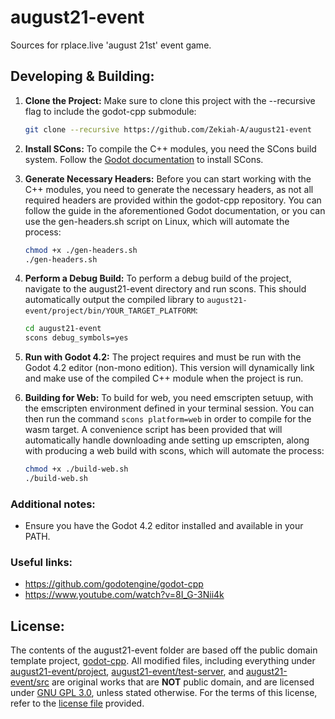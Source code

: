 # august21-event
Sources for rplace.live 'august 21st' event game.


## Developing & Building:
1. **Clone the Project:**
Make sure to clone this project with the --recursive flag to include the godot-cpp submodule:
   ```bash
   git clone --recursive https://github.com/Zekiah-A/august21-event
   ```

2. **Install SCons:**
To compile the C++ modules, you need the SCons build system. Follow the
[Godot documentation](https://docs.godotengine.org/en/stable/tutorials/scripting/gdextension/gdextension_cpp_example.html)
to install SCons.

3. **Generate Necessary Headers:**
Before you can start working with the C++ modules, you need to generate the necessary headers,
as not all required headers are provided within the godot-cpp repository.
You can follow the guide in the aforementioned Godot documentation,
or you can use the gen-headers.sh script on Linux, which will automate the process:
   ```bash
   chmod +x ./gen-headers.sh
   ./gen-headers.sh
   ```

4. **Perform a Debug Build:**
To perform a debug build of the project, navigate to the august21-event directory and run scons.
This should automatically output the compiled library to `august21-event/project/bin/YOUR_TARGET_PLATFORM`:
   ```bash
   cd august21-event
   scons debug_symbols=yes
   ```

5. **Run with Godot 4.2:**
The project requires and must be run with the Godot 4.2 editor (non-mono edition).
This version will dynamically link and make use of the compiled C++ module when the project is run.

6. **Building for Web:**
To build for web, you need emscripten setuup, with the emscripten environment defined in your terminal
session. You can then run the command `scons platform=web` in order to compile for the wasm target. A
convenience script has been provided that will automatically handle downloading ande setting up emscripten,
along with producing a web build with scons, which will automate the process:
   ```bash
   chmod +x ./build-web.sh
   ./build-web.sh
   ```

### Additional notes:
- Ensure you have the Godot 4.2 editor installed and available in your PATH.

### Useful links:
 - https://github.com/godotengine/godot-cpp
 - https://www.youtube.com/watch?v=8I_G-3Nii4k


## License:
The contents of the august21-event folder are based off the public domain template
project, [godot-cpp](https://github.com/godotengine/godot-cpp). All modified files,
including everything under [august21-event/project](./august21-event/godot),
[august21-event/test-server](./august21-event/server), and
[august21-event/src](./august21-event/src) are original works that are **NOT** public
domain, and are licensed under [GNU GPL 3.0](https://www.gnu.org/licenses/gpl-3.0.en.html),
unless stated otherwise. For the terms of this license, refer to the [license file](./LICENSE)
provided.
